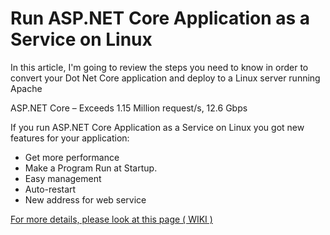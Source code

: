 #         Run ASP.NET Core Application as a Service on Linux 

In this article, I'm going to review the steps you need to know in order to convert your Dot Net Core application and deploy to a Linux server running Apache

ASP.NET Core – Exceeds 1.15 Million request/s, 12.6 Gbps

If you run ASP.NET Core Application as a Service on Linux you got new features for your application:
* Get more performance
* Make a Program Run at Startup.
* Easy management  
* Auto-restart 
* New address for web service 

[For more details, please look at this page (  WIKI ) ](https://github.com/Vladimir-Novick/ASP.NET-Core-to-Linux/wiki)

